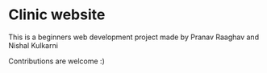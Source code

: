# Clinic website
This is a beginners web development project made by Pranav Raaghav and Nishal Kulkarni

Contributions are welcome :)

